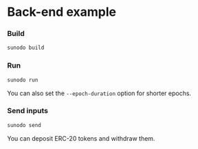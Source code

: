 # Back-end example

### Build

```sh
sunodo build
```

### Run

```sh
sunodo run
```

You can also set the `--epoch-duration` option for shorter epochs.

### Send inputs

```sh
sunodo send
```

You can deposit ERC-20 tokens and withdraw them.
